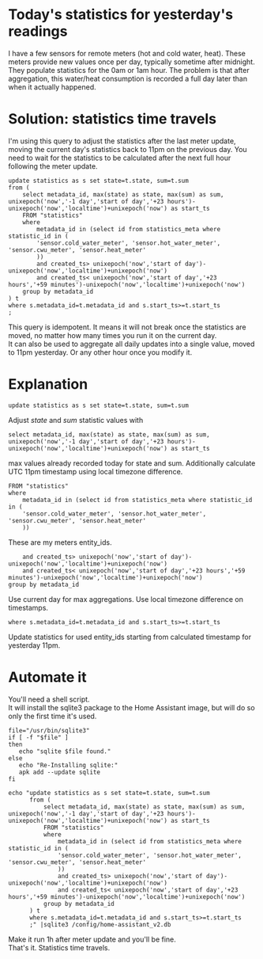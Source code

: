 # Today's statistics for yesterday's readings

I have a few sensors for remote meters (hot and cold water, heat). These meters provide new values once per day, typically sometime after midnight. They populate statistics for the 0am or 1am hour. The problem is that after aggregation, this water/heat consumption is recorded a full day later than when it actually happened.

# Solution: statistics time travels
I'm using this query to adjust the statistics after the last meter update, moving the current day's statistics back to 11pm on the previous day. You need to wait for the statistics to be calculated after the next full hour following the meter update.

```
update statistics as s set state=t.state, sum=t.sum
from (
    select metadata_id, max(state) as state, max(sum) as sum, unixepoch('now','-1 day','start of day','+23 hours')-unixepoch('now','localtime')+unixepoch('now') as start_ts
    FROM "statistics"
    where
        metadata_id in (select id from statistics_meta where statistic_id in (
        'sensor.cold_water_meter', 'sensor.hot_water_meter', 'sensor.cwu_meter', 'sensor.heat_meter'
        ))
        and created_ts> unixepoch('now','start of day')-unixepoch('now','localtime')+unixepoch('now') 
        and created_ts< unixepoch('now','start of day','+23 hours','+59 minutes')-unixepoch('now','localtime')+unixepoch('now')
    group by metadata_id
) t
where s.metadata_id=t.metadata_id and s.start_ts>=t.start_ts
;
```
This query is idempotent. It means it will not break once the statistics are moved, no matter how many times you run it on the current day.\
It can also be used to aggregate all daily updates into a single value, moved to 11pm yesterday. Or any other hour once you modify it.
# Explanation
```
update statistics as s set state=t.state, sum=t.sum
```
Adjust _state_ and _sum_ statistic values with

```
select metadata_id, max(state) as state, max(sum) as sum, unixepoch('now','-1 day','start of day','+23 hours')-unixepoch('now','localtime')+unixepoch('now') as start_ts
```
max values already recorded today for state and sum. Additionally calculate UTC 11pm timestamp using local timezone difference.

```
FROM "statistics"
where
    metadata_id in (select id from statistics_meta where statistic_id in (
    'sensor.cold_water_meter', 'sensor.hot_water_meter', 'sensor.cwu_meter', 'sensor.heat_meter'
    ))
```
These are my meters entity_ids.

```
    and created_ts> unixepoch('now','start of day')-unixepoch('now','localtime')+unixepoch('now') 
    and created_ts< unixepoch('now','start of day','+23 hours','+59 minutes')-unixepoch('now','localtime')+unixepoch('now')
group by metadata_id
```
Use current day for max aggregations. Use local timezone difference on timestamps.

```
where s.metadata_id=t.metadata_id and s.start_ts>=t.start_ts
```
Update statistics for used entity_ids starting from calculated timestamp for yesterday 11pm.

# Automate it
You'll need a shell script.\
It will install the sqlite3 package to the Home Assistant image, but will do so only the first time it's used.
```
file="/usr/bin/sqlite3"
if [ -f "$file" ]
then
   echo "sqlite $file found."
else
   echo "Re-Installing sqlite:"
   apk add --update sqlite
fi

echo "update statistics as s set state=t.state, sum=t.sum
      from (
          select metadata_id, max(state) as state, max(sum) as sum, unixepoch('now','-1 day','start of day','+23 hours')-unixepoch('now','localtime')+unixepoch('now') as start_ts
          FROM "statistics"
          where
              metadata_id in (select id from statistics_meta where statistic_id in (
              'sensor.cold_water_meter', 'sensor.hot_water_meter', 'sensor.cwu_meter', 'sensor.heat_meter'
              ))
              and created_ts> unixepoch('now','start of day')-unixepoch('now','localtime')+unixepoch('now') 
              and created_ts< unixepoch('now','start of day','+23 hours','+59 minutes')-unixepoch('now','localtime')+unixepoch('now')
          group by metadata_id
      ) t
      where s.metadata_id=t.metadata_id and s.start_ts>=t.start_ts
      ;" |sqlite3 /config/home-assistant_v2.db
```
Make it run 1h after meter update and you'll be fine.\
That's it. Statistics time travels.
